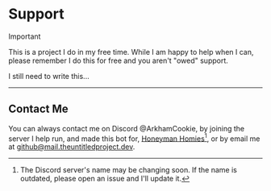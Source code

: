 # Support

> [!IMPORTANT]
> This is a project I do in my free time.
> While I am happy to help when I can,
> please remember I do this for free and you aren't "owed" support.

I still need to write this...

---

## Contact Me

You can always contact me on Discord @ArkhamCookie,
by joining the server I help run, and made this bot for, [Honeyman Homies](https://discord.gg/sAtsmPrnJq)[^1],
or by email me at [github@mail.theuntitledproject.dev](mailto:github@mail.theuntitledproject.dev).

[^1]: The Discord server's name may be changing soon.
  If the name is outdated, please open an issue and I'll update it.
